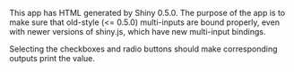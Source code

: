 This app has HTML generated by Shiny 0.5.0. The purpose of the app is to make sure that old-style (<= 0.5.0) multi-inputs are bound properly, even with newer versions of shiny.js, which have new multi-input bindings.

Selecting the checkboxes and radio buttons should make corresponding outputs print the value.
